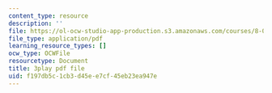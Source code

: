 ```yaml
---
content_type: resource
description: ''
file: https://ol-ocw-studio-app-production.s3.amazonaws.com/courses/8-01sc-classical-mechanics-fall-2016/f197db5c1cb3d45ee7cf45eb23ea947e_huPKjd3wLyc.pdf
file_type: application/pdf
learning_resource_types: []
ocw_type: OCWFile
resourcetype: Document
title: 3play pdf file
uid: f197db5c-1cb3-d45e-e7cf-45eb23ea947e
---
```

